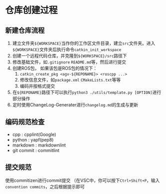 # 仓库创建过程

## 新建仓库流程

1. 建立文件夹`${WORKSPACE}`当作你的工作区文件目录，建立`src`文件夹。进入`${WORKSPACE}`文件夹后执行命令`catkin_init_workspace`
2. 创建一个远程代码仓库，并克隆到`${WORKSPACE}/src`路径下
3. 修改基础文件，如`.gitignore` `README.md`等，然后进行提交
4. 创建ROS包， 如果该包是ROS包的情况下：
   1. `catkin_create_pkg <agv-${REPONAME}> <roscpp ...>`
   2. 修改信息文件，如`package.xml` `CMakeLists.txt`等等
   3. 编码并按格式提交
5. 在`${REPONAME}`路径下可以执行`python3 ./utils/template.py [OPTION]`进行部分操作
6. 定时使用ChangeLog-Generater进行`changelog.md`的生成与更新

## 编码规范检查

- cpp : cpplint(Google)
- python : yapf(pep8)
- markdown : markdownlint
- git commit : commitlint

## 提交规范

使用commitizen进行commit提交
（在VSC中，你可以按下`Ctrl+Shift+P`，输入`convention commits`，之后根据提示即可
